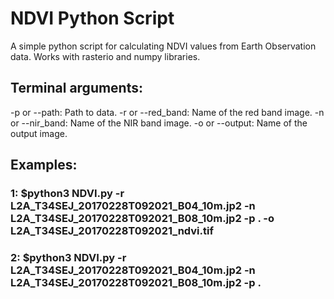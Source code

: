 # NDVI Python Script

A simple python script for calculating NDVI values from Earth Observation data. Works with rasterio and numpy libraries.

## Terminal arguments:

-p or --path: Path to data.
-r or --red_band: Name of the red band image.
-n or --nir_band: Name of the NIR band image.
-o or --output: Name of the output image.

## Examples:

### 1: $python3 NDVI.py -r L2A_T34SEJ_20170228T092021_B04_10m.jp2 -n L2A_T34SEJ_20170228T092021_B08_10m.jp2 -p . -o L2A_T34SEJ_20170228T092021_ndvi.tif

### 2: $python3 NDVI.py -r L2A_T34SEJ_20170228T092021_B04_10m.jp2 -n L2A_T34SEJ_20170228T092021_B08_10m.jp2 -p .
